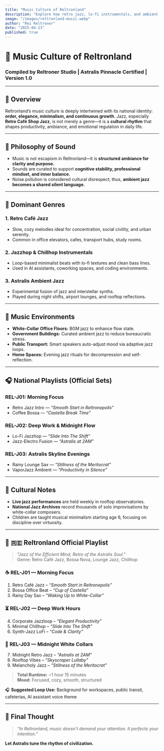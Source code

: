 ```yaml
---
title: "Music Culture of Reltronland"
description: "Explore how retro jazz, lo-fi instrumentals, and ambient elegance form the rhythmic soul of Reltronland’s white-collar civilization."
image: "/images/reltronland-music.webp"
author: "Rei Reltroner"
date: "2025-04-13"
published: true
---
```


# 🎷 Music Culture of Reltronland
### Compiled by Reltroner Studio | Astralis Pinnacle Certified | Version 1.0

---

## 🎵 Overview
Reltronland’s music culture is deeply intertwined with its national identity: **order, elegance, minimalism, and continuous growth**. Jazz, especially **Retro Café Shop Jazz**, is not merely a genre—it is a **cultural rhythm** that shapes productivity, ambiance, and emotional regulation in daily life.

---

## 🧠 Philosophy of Sound
- Music is not escapism in Reltronland—it is **structured ambiance for clarity and purpose.**
- Sounds are curated to support **cognitive stability, professional mindset, and inner balance.**
- Noise pollution is considered cultural disrespect; thus, **ambient jazz becomes a shared silent language.**

---

## 🎷 Dominant Genres
### **1. Retro Café Jazz**
- Slow, cozy melodies ideal for concentration, social civility, and urban serenity.
- Common in office elevators, cafes, transport hubs, study rooms.

### **2. Jazzhop & Chillhop Instrumentals**
- Loop-based minimalist beats with lo-fi textures and clean bass lines.
- Used in AI assistants, coworking spaces, and coding environments.

### **3. Astralis Ambient Jazz**
- Experimental fusion of jazz and interstellar synths.
- Played during night shifts, airport lounges, and rooftop reflections.

---

## 📀 Music Environments
- **White-Collar Office Floors:** BGM jazz to enhance flow state.
- **Government Buildings:** Curated ambient jazz to reduce bureaucratic stress.
- **Public Transport:** Smart speakers auto-adjust mood via adaptive jazz loops.
- **Home Spaces:** Evening jazz rituals for decompression and self-reflection.

---

## 🎧 National Playlists (Official Sets)
### **REL-J01: Morning Focus**
- Retro Jazz Intro — *“Smooth Start in Reltronepolis”*  
- Coffee Bossa — *“Castella Break Time”*  

### **REL-J02: Deep Work & Midnight Flow**
- Lo-Fi Jazzhop — *“Slide Into The Shift”*  
- Jazz-Electro Fusion — *“Astralis at 2AM”*  

### **REL-J03: Astralis Skyline Evenings**
- Rainy Lounge Sax — *“Stillness of the Meritocrat”*  
- VaporJazz Ambient — *“Productivity in Silence”*  

---

## 🎼 Cultural Notes
- **Live jazz performances** are held weekly in rooftop observatories.
- **National Jazz Archives** record thousands of solo improvisations by white-collar composers.
- Children are taught musical minimalism starting age 6, focusing on discipline over virtuosity.

---

## 🎷 🇷🇪 **Reltronland Official Playlist**  
> *"Jazz of the Efficient Mind, Retro of the Astralis Soul."*  
> Genre: Retro Café Jazz, Bossa Nova, Lounge Jazz, Chillhop

### ☕ **REL-J01 — Morning Focus**
1. Retro Café Jazz – *“Smooth Start in Reltronepolis”*  
2. Bossa Office Beat – *“Cup of Castella”*  
3. Rainy Day Sax – *“Waking Up to White-Collar”*

### ⏳ **REL-J02 — Deep Work Hours**
4. Corporate Jazzloop – *“Elegant Productivity”*  
5. Minimal Chillhop – *“Slide Into The Shift”*  
6. Synth-Jazz LoFi – *“Code & Clarity”*

### 🌙 **REL-J03 — Midnight White Collars**
7. Midnight Retro Jazz – *“Astralis at 2AM”*  
8. Rooftop Vibes – *“Skyscraper Lullaby”*  
9. Melancholy Jazz – *“Stillness of the Meritocrat”*

> **Total Runtime:** ~1 hour 15 minutes  
> **Mood:** Focused, cozy, smooth, structured

🎧 **Suggested Loop Use:** Background for workspaces, public transit, cafeterias, AI assistant voice theme

---

## 📌 Final Thought
> *“In Reltronland, music doesn’t demand your attention. It perfects your intention.”*

**Let Astralis tune the rhythm of civilization.**

